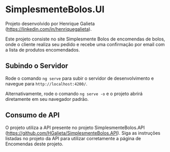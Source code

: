 # SimplesmenteBolos.UI

Projeto desenvolvido por Henrique Galieta (<https://linkedin.com/in/henriquegalieta>).

Este projeto consiste no site Simplesmente Bolos de encomendas de bolos, onde o cliente realiza seu pedido e recebe uma confirmação por email com a lista de produtos encomendados.

## Subindo o Servidor

Rode o comando `ng serve` para subir o servidor de desenvolvimento e navegue para `http://localhost:4200/`.

Alternativamente, rode o comando `ng serve -o` e o projeto abrirá diretamente em seu navegador padrão.

## Consumo de API

O projeto utiliza a API presente no projeto SimplesmenteBolos.API (<https://github.com/HGalieta/SimplesmenteBolos.API>). Siga as instruções listadas no projeto da API para utilizar corretamente a página de Encomendas deste projeto.
